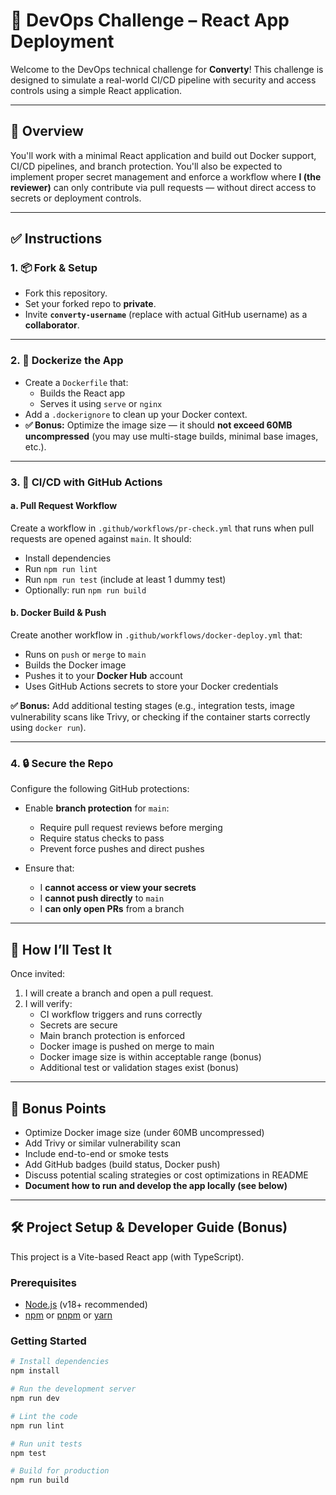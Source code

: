 # 🚀 DevOps Challenge – React App Deployment

Welcome to the DevOps technical challenge for **Converty**! This challenge is designed to simulate a real-world CI/CD pipeline with security and access controls using a simple React application.

---

## 🧾 Overview

You'll work with a minimal React application and build out Docker support, CI/CD pipelines, and branch protection. You'll also be expected to implement proper secret management and enforce a workflow where **I (the reviewer)** can only contribute via pull requests — without direct access to secrets or deployment controls.

---

## ✅ Instructions

### 1. 📦 Fork & Setup

- Fork this repository.
- Set your forked repo to **private**.
- Invite **`converty-username`** (replace with actual GitHub username) as a **collaborator**.

---

### 2. 🐳 Dockerize the App

- Create a `Dockerfile` that:
  - Builds the React app
  - Serves it using `serve` or `nginx`
- Add a `.dockerignore` to clean up your Docker context.
- **✅ Bonus:** Optimize the image size — it should **not exceed 60MB uncompressed** (you may use multi-stage builds, minimal base images, etc.).

---

### 3. 🔁 CI/CD with GitHub Actions

#### a. **Pull Request Workflow**

Create a workflow in `.github/workflows/pr-check.yml` that runs when pull requests are opened against `main`. It should:

- Install dependencies
- Run `npm run lint`
- Run `npm run test` (include at least 1 dummy test)
- Optionally: run `npm run build`

#### b. **Docker Build & Push**

Create another workflow in `.github/workflows/docker-deploy.yml` that:

- Runs on `push` or `merge` to `main`
- Builds the Docker image
- Pushes it to your **Docker Hub** account
- Uses GitHub Actions secrets to store your Docker credentials

**✅ Bonus:** Add additional testing stages (e.g., integration tests, image vulnerability scans like Trivy, or checking if the container starts correctly using `docker run`).

---

### 4. 🔒 Secure the Repo

Configure the following GitHub protections:

- Enable **branch protection** for `main`:

  - Require pull request reviews before merging
  - Require status checks to pass
  - Prevent force pushes and direct pushes

- Ensure that:
  - I **cannot access or view your secrets**
  - I **cannot push directly** to `main`
  - I **can only open PRs** from a branch

---

## 🧪 How I’ll Test It

Once invited:

1. I will create a branch and open a pull request.
2. I will verify:
   - CI workflow triggers and runs correctly
   - Secrets are secure
   - Main branch protection is enforced
   - Docker image is pushed on merge to main
   - Docker image size is within acceptable range (bonus)
   - Additional test or validation stages exist (bonus)

---

## 🌟 Bonus Points

- Optimize Docker image size (under 60MB uncompressed)
- Add Trivy or similar vulnerability scan
- Include end-to-end or smoke tests
- Add GitHub badges (build status, Docker push)
- Discuss potential scaling strategies or cost optimizations in README
- **Document how to run and develop the app locally (see below)**

---

## 🛠️ Project Setup & Developer Guide (Bonus)

This project is a Vite-based React app (with TypeScript).

### Prerequisites

- [Node.js](https://nodejs.org/) (v18+ recommended)
- [npm](https://www.npmjs.com/) or [pnpm](https://pnpm.io/) or [yarn](https://yarnpkg.com/)

### Getting Started

```bash
# Install dependencies
npm install

# Run the development server
npm run dev

# Lint the code
npm run lint

# Run unit tests
npm test

# Build for production
npm run build
```
